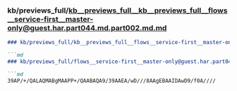 ### kb/previews_full/kb__previews_full__kb__previews_full__flows__service-first__master-only@guest.har.part044.md.part002.md.md

```md
### kb/previews_full/kb__previews_full__flows__service-first__master-only@guest.har.part044.md.part002.md

```md
### kb/previews_full/flows__service-first__master-only@guest.har.part044.md (part 002)

```md
39AP/+/QALAQMABgMAAPP+/QAABAQA9/39AAEA/wD///8AAgEBAAIDAwD9/f0A////
```

```

```

```
